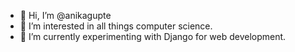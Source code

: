 - 👋 Hi, I’m @anikagupte
- 👀 I’m interested in all things computer science.
- 🌱 I’m currently experimenting with Django for web development.

<!---
anikagupte/anikagupte is a ✨ special ✨ repository because its `README.md` (this file) appears on your GitHub profile.
You can click the Preview link to take a look at your changes.
--->
